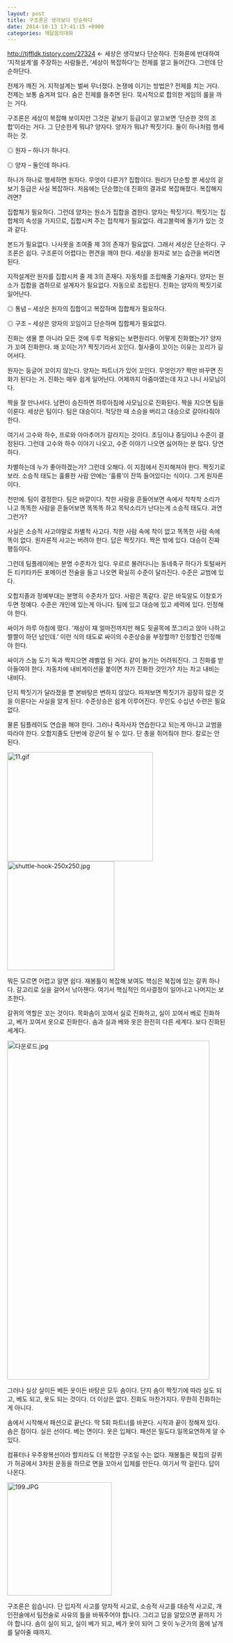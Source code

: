 ```yaml
---
layout: post
title: 구조론은 생각보다 단순하다
date: 2014-10-13 17:41:15 +0900
categories: 깨달음의대화
---
```

http://tjffldk.tistory.com/27324 <- 세상은 생각보다 단순하다. 진화론에 반대하여 ‘지적설계’를 주장하는 사람들은, ‘세상이 복잡하다’는 전제를 깔고 들어간다. 그런데 단순하단다. 

  


전제가 깨진 거. 지적설계는 벌써 무너졌다. 논쟁에 이기는 방법은? 전제를 치는 거다. 전제는 보통 숨겨져 있다. 숨은 전제를 들추면 된다. 묵시적으로 합의한 게임의 룰을 까는 거다. 

  


구조론은 세상이 복잡해 보이지만 그것은 겉보기 등급이고 알고보면 ‘단순한 것의 조합’이라는 거다. 그 단순한게 뭐냐? 양자다. 양자가 뭐냐? 짝짓기다. 둘이 하나처럼 행세하는 것. 

  


◎ 원자 – 하나가 하나다. 
      
◎ 양자 – 둘인데 하나다. 

  


하나가 하나로 행세하면 원자다. 무엇이 다른가? 집합이다. 원리가 단순할 뿐 세상의 겉보기 등급은 사실 복잡하다. 처음에는 단순했는데 진화의 결과로 복잡해졌다. 복잡해지려면? 

  


집합체가 필요하다. 그런데 양자는 원소가 집합을 겸한다. 양자는 짝짓기다. 짝짓기는 집합체의 속성을 가지므로, 집합시켜 주는 접착제가 필요없다. 레고블럭에 돌기가 있는 것과 같다. 

  


본드가 필요없다. 나사못을 조여줄 제 3의 존재가 필요없다. 그래서 세상은 단순하다. 구조론은 쉽다. 구조론이 어렵다는 편견을 깨야 한다. 세상을 원자로 보는 습관을 버리면 된다. 

  


지적설계란 원자를 집합시켜 줄 제 3의 존재다. 자동차를 조립해줄 기술자다. 양자는 원소가 집합을 겸하므로 설계자가 필요없다. 자동으로 조립된다. 진화는 양자의 짝짓기로 일어난다. 

  


◎ 통념 – 세상은 원자의 집합이고 복잡하며 집합체가 필요하다. 
      
◎ 구조 – 세상은 양자의 꼬임이고 단순하며 집합체가 필요없다. 

  


진화는 생물 뿐 아니라 모든 것에 두루 적용되는 보편원리다. 어떻게 진화했는가? 양자가 꼬여 진화한다. 왜 꼬이는가? 짝짓기라서 꼬인다. 철사줄이 꼬이는 이유는 꼬리가 길어서다. 

  


원자는 둥글어 꼬이지 않는다. 양자는 파트너가 있어 꼬인다. 무엇인가? 짝만 바꾸면 진화가 된다는 거. 진화는 매우 쉽게 일어난다. 어제까지 아줌마였는데 자고 나니 사모님이다. 

  


짝을 잘 만나서다. 남편이 승진하면 하루아침에 사모님으로 진화된다. 짝을 지으면 팀을 이룬다. 세상은 팀이다. 팀은 대승이다. 적당한 때 소승을 버리고 대승으로 갈아타줘야 한다. 

  


여기서 고수와 하수, 프로와 아마추어가 갈라지는 것이다. 초딩이냐 중딩이냐 수준이 결정된다. 그런데 고수와 하수 이야기 나오고, 수준 이야기 나오면 싫어하는 분 많다. 당연하다. 

  


차별하는데 누가 좋아하겠는가? 그런데 오해다. 이 지점에서 진지해져야 한다. 짝짓기로 보라. 소승적 태도는 훌륭한 사람 안에는 ‘훌륭’이 잔뜩 들어있다는 식이다. 그게 원자론이다. 

  


천만에. 팀이 결정한다. 팀은 바깥이다. 착한 사람을 흔들어보면 속에서 착착착 소리가 나고 똑똑한 사람을 흔들어보면 똑똑똑 하고 목탁소리가 난다는게 소승적 태도다. 과연 그런가? 

  


사실은 소승적 사고야말로 차별적 사고다. 착한 사람 속에 착이 없고 똑똑한 사람 속에 똑이 없다. 원자론적 사고는 버려야 한다. 답은 짝짓기다. 짝은 밖에 있다. 대승이 진짜 평등이다. 

  


그런데 팀플레이에는 분명 수준차가 있다. 우르르 몰려다니는 동네축구 하다가 토털싸커든 티키타카든 포메이션 전술을 들고 나오면 확실히 수준이 달라진다. 수준은 교범에 있다. 

  


오합지졸과 정예부대는 분명히 수준차가 있다. 사람은 똑같다. 같은 바둑알도 이창호가 두면 정예다. 수준은 개인에 있는게 아니다. 팀에 있고 대승에 있고 세력에 있다. 인정해야 한다. 

  


싸이가 하루 아침에 떴다. ‘재상이 쟤 얼마전까지만 해도 뒷골목에 쪼그리고 앉아 나하고 짤짤이 하던 넘인데.’ 이런 식의 태도로 싸이의 수준상승을 부정할까? 인정할건 인정해야 한다. 

  


싸이가 스눕 도기 독과 짝지으면 레벨업 된 거다. 같이 놀기는 어려워진다. 그 진화를 받아들여야 한다. 자동차에 내비게이션을 붙이면 차가 진화한 것인가? 차는 차고 내비는 내비다. 

  


단지 짝짓기가 달라졌을 뿐 본바탕은 변하지 않았다. 따져보면 짝짓기가 굉장히 많은 것을 이룬다는 사실을 알게 된다. 수준상승은 쉽게 이루어진다. 무인도 수십년 수련은 필요없다. 

  


물론 팀플레이도 연습을 해야 한다. 그러나 죽자사자 연습한다고 되는게 아니고 교범을 따라야 한다. 오합지졸도 단번에 강군이 될 수 있다. 단 총을 쥐어줘야 한다. 칼로는 안 된다. 

  


  



<img src="assets/attach/images/198/515/526/11.gif" alt="11.gif" width="335" height="251" />   


  



<img src="assets/attach/images/198/515/526/shuttle-hook-250x250.jpg" alt="shuttle-hook-250x250.jpg" width="246" height="250" />   




뭐든 모르면 어렵고 알면 쉽다. 재봉틀이 복잡해 보여도 핵심은 북집에 있는 갈퀴 하나다. 갈고리로 실을 걸어서 낚아챈다. 여기서 핵심적인 의사결정이 일어나고 나머지는 보조한다.

  


갈퀴의 역할은 꼬는 것이다. 목화솜이 꼬여서 실로 진화하고, 실이 꼬여서 베로 진화하고, 베가 꼬여서 옷으로 진화한다. 솜과 실과 베와 옷은 완전히 다른 세계다. 보다 진화된 세계다.

  


  


<img src="assets/attach/images/198/515/526/다운로드.jpg" alt="다운로드.jpg" width="465" height="779" />

  


그러나 실상 실이든 베든 옷이든 바탕은 모두 솜이다. 단지 솜이 짝짓기에 따라 실도 되고, 베도 되고, 옷도 되는 것이다. 더 이상은 없다. 진화도 마찬가지다. 무한히 진화하는게 아니다.

  


솜에서 시작해서 패션으로 끝난다. 딱 5회 파트너를 바꾼다. 시작과 끝이 정해져 있다. 솜은 점이다. 실은 선이다. 베는 면이다. 옷은 입체다. 패션은 밀도다.일목요연하게 알 수 있다.

  


컴퓨터나 우주왕복선이라 할지라도 더 복잡한 구조일 수는 없다. 재봉틀은 북집의 갈퀴가 허공에서 3차원 운동을 하므로 면을 꼬아서 입체를 만든다. 여기서 딱 걸린다. 답이 나온다.



  


<img src="assets/attach/images/198/515/526/199.JPG" alt="199.JPG" width="240" height="260" />

  


구조론은 쉽습니다. 단 입자적 사고를 양자적 사고로, 소승적 사고를 대승적 사고로, 개인전술에서 팀전술로 사유의 틀을 바꿔주어야 합니다. 그리고 답을 알았으면 끝까지 가야 합니다. 솜이 실이 되고, 실이 베가 되고, 베가 옷이 되어 그 옷이 누군가의 몸에 날개를 달아줄 때까지.
